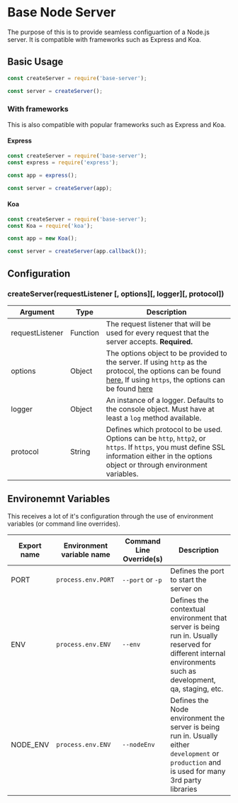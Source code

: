 # Base Node Server

The purpose of this is to provide seamless configuartion of a Node.js server. It is compatible with frameworks such as Express and Koa.

## Basic Usage

```js
const createServer = require('base-server');

const server = createServer();
```

### With frameworks

This is also compatible with popular frameworks such as Express and Koa.

#### Express

```js
const createServer = require('base-server');
const express = require('express');

const app = express();

const server = createServer(app);
```

#### Koa

```js
const createServer = require('base-server');
const Koa = require('koa');

const app = new Koa();

const server = createServer(app.callback());
```

## Configuration

### createServer(requestListener [, options][, logger][, protocol])

| Argument        | Type     | Description                                                                                                                                                                                                                                                                                                                                                                   |
| --------------- | -------- | ----------------------------------------------------------------------------------------------------------------------------------------------------------------------------------------------------------------------------------------------------------------------------------------------------------------------------------------------------------------------------- |
| requestListener | Function | The request listener that will be used for every request that the server accepts. **Required.**                                                                                                                                                                                                                                                                               |
| options         | Object   | The options object to be provided to the server. If using `http` as the protocol, the options can be found [here.](https://nodejs.org/docs/latest-v12.x/api/http.html#http_http_createserver_options_requestlistener) If using `https`, the options can be found [here](https://nodejs.org/docs/latest-v12.x/api/https.html#https_https_createserver_options_requestlistener) |
| logger          | Object   | An instance of a logger. Defaults to the console object. Must have at least a `log` method available.                                                                                                                                                                                                                                                                         |
| protocol        | String   | Defines which protocol to be used. Options can be `http`, `http2`, or `https`. If `https`, you must define SSL information either in the options object or through environment variables.                                                                                                                                                                                     |

## Environemnt Variables

This receives a lot of it's configuration through the use of environment variables (or command line overrides).

| Export name | Environment variable name | Command Line Override(s) | Description                                                                                                                                                 |
| ----------- | ------------------------- | ------------------------ | ----------------------------------------------------------------------------------------------------------------------------------------------------------- |
| PORT        | `process.env.PORT`        | `--port` or `-p`         | Defines the port to start the server on                                                                                                                     |
| ENV         | `process.env.ENV`         | `--env`                  | Defines the contextual environment that server is being run in. Usually reserved for different internal environments such as development, qa, staging, etc. |
| NODE_ENV    | `process.env.ENV`         | `--nodeEnv`              | Defines the Node environment the server is being run in. Usually either `development` or `production` and is used for many 3rd party libraries              |
